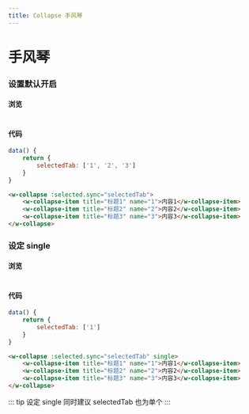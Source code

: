 ```yaml
---
title: Collapse 手风琴
---
```

# 手风琴

### 设置默认开启

#### 浏览
#
<ClientOnly>
<collapse-demo-1></collapse-demo-1>
</ClientOnly>

#
#### 代码
``` js
data() {
    return {
        selectedTab: ['1', '2', '3']
    }
}
```
```html
<w-collapse :selected.sync="selectedTab">
    <w-collapse-item title="标题1" name="1">内容1</w-collapse-item>
    <w-collapse-item title="标题2" name="2">内容2</w-collapse-item>
    <w-collapse-item title="标题3" name="3">内容3</w-collapse-item>
</w-collapse>
```
### 设定 single

#### 浏览
#
<ClientOnly>
<collapse-demo-2></collapse-demo-2>
</ClientOnly>

#### 代码
``` js
data() {
    return {
        selectedTab: ['1']
    }
}
```
```html
<w-collapse :selected.sync="selectedTab" single>
    <w-collapse-item title="标题1" name="1">内容1</w-collapse-item>
    <w-collapse-item title="标题2" name="2">内容2</w-collapse-item>
    <w-collapse-item title="标题3" name="3">内容3</w-collapse-item>
</w-collapse>
```
::: tip
设定 single 同时建议 selectedTab 也为单个
:::